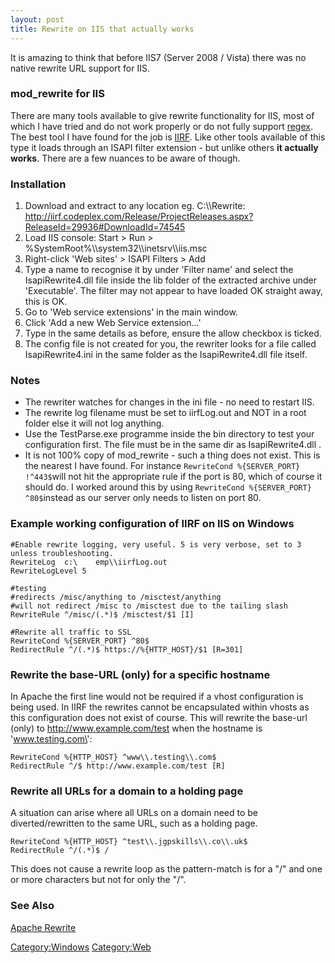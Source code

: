 ```yaml
---
layout: post 
title: Rewrite on IIS that actually works
---
```


It is amazing to think that before IIS7 (Server 2008 / Vista) there was
no native rewrite URL support for IIS.

### mod\_rewrite for IIS

There are many tools available to give rewrite functionality for IIS,
most of which I have tried and do not work properly or do not fully
support [regex](http://www.regular-expressions.info/). The best tool I
have found for the job is [IIRF](http://www.codeplex.com/IIRF). Like
other tools available of this type it loads through an ISAPI filter
extension - but unlike others **it actually works**. There are a few
nuances to be aware of though.

### Installation

1.  Download and extract to any location eg. C:\\\\Rewrite:
    <http://iirf.codeplex.com/Release/ProjectReleases.aspx?ReleaseId=29936#DownloadId=74545>
2.  Load IIS console: Start \> Run \>
    %SystemRoot%\\\\system32\\\\inetsrv\\\\iis.msc
3.  Right-click \'Web sites\' \> ISAPI Filters \> Add
4.  Type a name to recognise it by under \'Filter name\' and select the
    IsapiRewrite4.dll file inside the lib folder of the extracted
    archive under \'Executable\'. The filter may not appear to have
    loaded OK straight away, this is OK.
5.  Go to \'Web service extensions\' in the main window.
6.  Click \'Add a new Web Service extension\...\'
7.  Type in the same details as before, ensure the allow checkbox is
    ticked.
8.  The config file is not created for you, the rewriter looks for a
    file called IsapiRewrite4.ini in the same folder as the
    IsapiRewrite4.dll file itself.

### Notes

-   The rewriter watches for changes in the ini file - no need to
    restart IIS.
-   The rewrite log filename must be set to iirfLog.out and NOT in a
    root folder else it will not log anything.
-   Use the TestParse.exe programme inside the bin directory to test
    your configuration first. The file must be in the same dir as
    IsapiRewrite4.dll .
-   It is not 100% copy of mod\_rewrite - such a thing does not exist.
    This is the nearest I have found. For instance
    `RewriteCond %{SERVER_PORT} !^443$`will not hit the appropriate rule
    if the port is 80, which of course it should do. I worked around
    this by using `RewriteCond %{SERVER_PORT} ^80$`instead as our server
    only needs to listen on port 80.

### Example working configuration of IIRF on IIS on Windows

    #Enable rewrite logging, very useful. 5 is very verbose, set to 3 unless troubleshooting.
    RewriteLog  c:\    emp\\iirfLog.out
    RewriteLogLevel 5

    #testing
    #redirects /misc/anything to /misctest/anything
    #will not redirect /misc to /misctest due to the tailing slash
    RewriteRule ^/misc/(.*)$ /misctest/$1 [I]

    #Rewrite all traffic to SSL
    RewriteCond %{SERVER_PORT} ^80$
    RedirectRule ^/(.*)$ https://%{HTTP_HOST}/$1 [R=301]

### Rewrite the base-URL (only) for a specific hostname

In Apache the first line would not be required if a vhost configuration
is being used. In IIRF the rewrites cannot be encapsulated within vhosts
as this configuration does not exist of course. This will rewrite the
base-url (only) to <http://www.example.com/test> when the hostname is
\'www.testing.com\':

    RewriteCond %{HTTP_HOST} ^www\\.testing\\.com$
    RedirectRule ^/$ http://www.example.com/test [R]

### Rewrite all URLs for a domain to a holding page

A situation can arise where all URLs on a domain need to be
diverted/rewritten to the same URL, such as a holding page.

    RewriteCond %{HTTP_HOST} ^test\\.jgpskills\\.co\\.uk$
    RedirectRule ^/(.*)$ /

This does not cause a rewrite loop as the pattern-match is for a \"/\"
and one or more characters but not for only the \"/\".

### See Also

[Apache Rewrite](Apache_Rewrite "wikilink")

[Category:Windows](Category:Windows "wikilink")
[Category:Web](Category:Web "wikilink")
